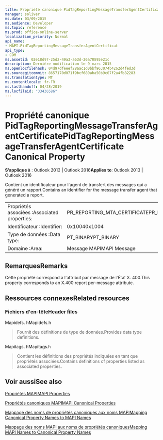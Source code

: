 ```yaml
---
title: Propriété canonique PidTagReportingMessageTransferAgentCertificate
manager: soliver
ms.date: 03/09/2015
ms.audience: Developer
ms.topic: reference
ms.prod: office-online-server
localization_priority: Normal
api_name:
- MAPI.PidTagReportingMessageTransferAgentCertificat
api_type:
- COM
ms.assetid: 02e18d97-25d2-49a3-a63d-26a70895e21c
description: Dernière modification le 9 mars 2015
ms.openlocfilehash: 04d97dfeeef28aac1d0bbf963074b4262d4fed3d
ms.sourcegitcommit: 8657170d071f9bcf680aba50b9c07f2a4fb82283
ms.translationtype: MT
ms.contentlocale: fr-FR
ms.lasthandoff: 04/28/2019
ms.locfileid: "33436586"
---
```

# <a name="pidtagreportingmessagetransferagentcertificate-canonical-property"></a><span data-ttu-id="31079-103">Propriété canonique PidTagReportingMessageTransferAgentCertificate</span><span class="sxs-lookup"><span data-stu-id="31079-103">PidTagReportingMessageTransferAgentCertificate Canonical Property</span></span>

  
  
<span data-ttu-id="31079-104">**S’applique à** : Outlook 2013 | Outlook 2016</span><span class="sxs-lookup"><span data-stu-id="31079-104">**Applies to**: Outlook 2013 | Outlook 2016</span></span> 
  
<span data-ttu-id="31079-105">Contient un identificateur pour l'agent de transfert des messages qui a généré un rapport.</span><span class="sxs-lookup"><span data-stu-id="31079-105">Contains an identifier for the message transfer agent that generated a report.</span></span>
  
|||
|:-----|:-----|
|<span data-ttu-id="31079-106">Propriétés associées :</span><span class="sxs-lookup"><span data-stu-id="31079-106">Associated properties:</span></span>  <br/> |<span data-ttu-id="31079-107">PR_REPORTING_MTA_CERTIFICATE</span><span class="sxs-lookup"><span data-stu-id="31079-107">PR_REPORTING_MTA_CERTIFICATE</span></span>  <br/> |
|<span data-ttu-id="31079-108">Identificateur :</span><span class="sxs-lookup"><span data-stu-id="31079-108">Identifier:</span></span>  <br/> |<span data-ttu-id="31079-109">0x1004</span><span class="sxs-lookup"><span data-stu-id="31079-109">0x1004</span></span>  <br/> |
|<span data-ttu-id="31079-110">Type de données :</span><span class="sxs-lookup"><span data-stu-id="31079-110">Data type:</span></span>  <br/> |<span data-ttu-id="31079-111">PT_BINARY</span><span class="sxs-lookup"><span data-stu-id="31079-111">PT_BINARY</span></span>  <br/> |
|<span data-ttu-id="31079-112">Domaine :</span><span class="sxs-lookup"><span data-stu-id="31079-112">Area:</span></span>  <br/> |<span data-ttu-id="31079-113">Message MAPI</span><span class="sxs-lookup"><span data-stu-id="31079-113">MAPI Message</span></span>  <br/> |
   
## <a name="remarks"></a><span data-ttu-id="31079-114">Remarques</span><span class="sxs-lookup"><span data-stu-id="31079-114">Remarks</span></span>

<span data-ttu-id="31079-115">Cette propriété correspond à l'attribut par message de l'État X. 400.</span><span class="sxs-lookup"><span data-stu-id="31079-115">This property corresponds to an X.400 report per-message attribute.</span></span>
  
## <a name="related-resources"></a><span data-ttu-id="31079-116">Ressources connexes</span><span class="sxs-lookup"><span data-stu-id="31079-116">Related resources</span></span>

### <a name="header-files"></a><span data-ttu-id="31079-117">Fichiers d'en-tête</span><span class="sxs-lookup"><span data-stu-id="31079-117">Header files</span></span>

<span data-ttu-id="31079-118">Mapidefs. h</span><span class="sxs-lookup"><span data-stu-id="31079-118">Mapidefs.h</span></span>
  
> <span data-ttu-id="31079-119">Fournit des définitions de type de données.</span><span class="sxs-lookup"><span data-stu-id="31079-119">Provides data type definitions.</span></span>
    
<span data-ttu-id="31079-120">Mapitags. h</span><span class="sxs-lookup"><span data-stu-id="31079-120">Mapitags.h</span></span>
  
> <span data-ttu-id="31079-121">Contient les définitions des propriétés indiquées en tant que propriétés associées.</span><span class="sxs-lookup"><span data-stu-id="31079-121">Contains definitions of properties listed as associated properties.</span></span>
    
## <a name="see-also"></a><span data-ttu-id="31079-122">Voir aussi</span><span class="sxs-lookup"><span data-stu-id="31079-122">See also</span></span>



[<span data-ttu-id="31079-123">Propriétés MAPI</span><span class="sxs-lookup"><span data-stu-id="31079-123">MAPI Properties</span></span>](mapi-properties.md)
  
[<span data-ttu-id="31079-124">Propriétés canoniques MAPI</span><span class="sxs-lookup"><span data-stu-id="31079-124">MAPI Canonical Properties</span></span>](mapi-canonical-properties.md)
  
[<span data-ttu-id="31079-125">Mappage des noms de propriétés canoniques aux noms MAPI</span><span class="sxs-lookup"><span data-stu-id="31079-125">Mapping Canonical Property Names to MAPI Names</span></span>](mapping-canonical-property-names-to-mapi-names.md)
  
[<span data-ttu-id="31079-126">Mappage des noms MAPI aux noms de propriétés canoniques</span><span class="sxs-lookup"><span data-stu-id="31079-126">Mapping MAPI Names to Canonical Property Names</span></span>](mapping-mapi-names-to-canonical-property-names.md)

